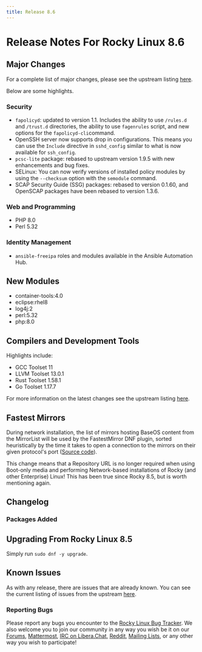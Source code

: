 ```yaml
---
title: Release 8.6
---
```


# Release Notes For Rocky Linux 8.6

##  Major Changes

For a complete list of major changes, please see the upstream listing [here](https://access.redhat.com/documentation/en-us/red_hat_enterprise_linux/8/html/8.6_release_notes/overview#overview-major-changes).

Below are some highlights.

### Security

 * `fapolicyd`: updated to version 1.1. Includes the ability to use `/rules.d` and `/trust.d` directories, the ability to use `fagenrules` script, and new options for the `fapolicyd-cli`command.
 * OpenSSH server now supports drop in configurations. This means you can use the `Include` directive in `sshd_config` similar to what is now available for `ssh_config`.
 * `pcsc-lite` package: rebased to upstream version 1.9.5 with new enhancements and bug fixes.
 * SELinux: You can now verify versions of installed policy modules by using the `--checksum` option with the `semodule` command.
 *  SCAP Security Guide (SSG) packages:  rebased to version 0.1.60, and OpenSCAP packages have been rebased to version 1.3.6.

### Web and Programming

* PHP 8.0
* Perl 5.32

### Identity Management

* `ansible-freeipa` roles and modules available in the Ansible Automation Hub.

## New Modules

* container-tools:4.0
* eclipse:rhel8
* log4j:2
* perl:5.32
* php:8.0

## Compilers and Development Tools

Highlights include:

* GCC Toolset 11
* LLVM Toolset 13.0.1
* Rust Toolset 1.58.1
* Go Toolset 1.17.7

For more information on the latest changes see the upstream listing [here](https://access.redhat.com/documentation/en-us/red_hat_enterprise_linux/8/html/8.6_release_notes/new-features#enhancement_compilers-and-development-tools).

## Fastest Mirrors

During network installation, the list of mirrors hosting BaseOS content from the MirrorList will be used by the FastestMirror DNF plugin, sorted heuristically by the time it takes to open a connection to the mirrors on their given protocol's port ([Source code](https://github.com/rpm-software-management/yum-utils/blob/master/plugins/fastestmirror/fastestmirror.py)).

This change means that a Repository URL is no longer required when using Boot-only media and performing Network-based installations of Rocky (and other Enterprise) Linux! This has been true since Rocky 8.5, but is worth mentioning again.

## Changelog

### Packages Added

## Upgrading From Rocky Linux 8.5

Simply run `sudo dnf -y upgrade`.

## Known Issues

As with any release, there are issues that are already known. You can see the current listing of issues from the upstream [here](https://access.redhat.com/documentation/en-us/red_hat_enterprise_linux/8/html/8.6_release_notes/known-issues).

### Reporting Bugs

Please report any bugs you encounter to the [Rocky Linux Bug Tracker](https://bugs.rockylinux.org/). We also welcome you to join our community in any way you wish be it on our [Forums](https://forums.rockylinux.org), [Mattermost](https://chat.rockylinux.org), [IRC on Libera.Chat](irc://irc.liberachat/rockylinux), [Reddit](https://reddit.com/r/rockylinux), [Mailing Lists](https://lists.resf.org), or any other way you wish to participate!

